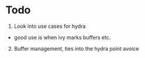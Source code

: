 # Todo
1. Look into use cases for hydra
 - good use is when ivy marks buffers etc.
2. Buffer management, ties into the hydra point avoice
